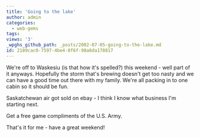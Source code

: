```yaml
---
title: 'Going to the lake'
author: admin
categories:
  - web-gems
tags: 
views: '3'
_wpghs_github_path: _posts/2002-07-05-going-to-the-lake.md
id: 2189cac0-7597-4be4-8f6f-98a6da178817
---
```

<p>We're off to Waskesiu (is that how it's spelled?) this weekend - well part of it anyways. Hopefully the storm that's brewing doesn't get too nasty and we can have a good time out there with my family. We're all packing in to one cabin so it should be fun.</p>
<p>Saskatchewan air got sold on ebay - I think I know what business I'm starting next.</p>
<p>Get a free game compliments of the U.S. Army.</p>
<p>That's it for me - have a great weekend!</p>
